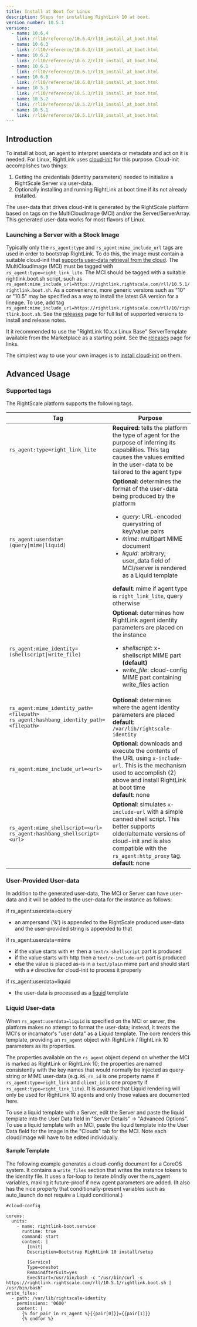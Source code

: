 ```yaml
---
title: Install at Boot for Linux
description: Steps for installing RightLink 10 at boot.
version_number: 10.5.1
versions:
  - name: 10.6.4
    link: /rl10/reference/10.6.4/rl10_install_at_boot.html
  - name: 10.6.3
    link: /rl10/reference/10.6.3/rl10_install_at_boot.html
  - name: 10.6.2
    link: /rl10/reference/10.6.2/rl10_install_at_boot.html
  - name: 10.6.1
    link: /rl10/reference/10.6.1/rl10_install_at_boot.html
  - name: 10.6.0
    link: /rl10/reference/10.6.0/rl10_install_at_boot.html
  - name: 10.5.3
    link: /rl10/reference/10.5.3/rl10_install_at_boot.html
  - name: 10.5.2
    link: /rl10/reference/10.5.2/rl10_install_at_boot.html
  - name: 10.5.1
    link: /rl10/reference/10.5.1/rl10_install_at_boot.html
---
```


## Introduction

To install at boot, an agent to interpret userdata or metadata and act on it is needed. For Linux, RightLink uses [cloud-init](https://cloudinit.readthedocs.org/en/latest/) for this purpose. Cloud-init accomplishes two things:
  1. Getting the credentials (identity parameters) needed to initialize a RightScale Server via user-data.
  2. Optionally installing and running RightLink at boot time if its not already installed.

The user-data that drives cloud-init is generated by the RightScale platform based on tags on the MultiCloudImage (MCI) and/or the Server/ServerArray.  This generated user-data works for most flavors of Linux.

### Launching a Server with a Stock Image

Typically only the `rs_agent:type` and `rs_agent:mime_include_url` tags are used in order to bootstrap RightLink. To do this, the image must contain a suitable cloud-init that [supports user-data retrieval from the cloud](rl10_os_compatibility.html). The MultiCloudImage (MCI) must be tagged with `rs_agent:type=right_link_lite`. The MCI should be tagged with a suitable rightlink.boot.sh script, such as `rs_agent:mime_include_url=https://rightlink.rightscale.com/rll/10.5.1/rightlink.boot.sh`. As a convenience, more generic versions such as "10" or "10.5" may be specified as a way to install the latest GA version for a lineage. To use, add tag `rs_agent:mime_include_url=https://rightlink.rightscale.com/rll/10/rightlink.boot.sh`. See the [releases](/rl10/releases) page for full list of supported versions to install and release notes.

It it recommended to use the "RightLink 10.x.x Linux Base" ServerTemplate available from the Marketplace as a starting point. See the [releases](/rl10/releases/) page for links.

The simplest way to use your own images is to [install cloud-init](rl10_cloud_init_installation.html) on them.

## Advanced Usage

### Supported tags

The RightScale platform supports the following tags.

Tag | Purpose |
--- | ------- |
`rs_agent:type=right_link_lite` | **Required:** tells the platform the type of agent for the purpose of inferring its capabilities. This tag causes the values emitted in the user-data to be tailored to the agent type |
<code>rs_agent:userdata=(query&#124;mime&#124;liquid)</code> | **Optional**: determines the format of the user-data being produced by the platform<br><ul><li>*query*: URL-encoded querystring of key/value pairs</li><li>*mime*: multipart MIME document</li><li>*liquid*: arbitrary; user_data field of MCI/server is rendered as a Liquid template</li></ul>**default**: mime if agent type is `right_link_lite`, query otherwise |
<code>rs_agent:mime_identity=(shellscript&#124;write_file)</code> | **Optional**: determines how RightLink agent identity parameters are placed on the instance<br><ul><li>*shellscript*: x-shellscript MIME part **(default)**</li><li>*write_file*: cloud-config MIME part containing write_files action</li></ul> |
`rs_agent:mime_identity_path=<filepath>`<br>`rs_agent:hashbang_identity_path=<filepath>` | **Optional**: determines where the agent identity parameters are placed<br>**default**: `/var/lib/rightscale-identity` |
`rs_agent:mime_include_url=<url>` | **Optional**: downloads and execute the contents of the URL using `x-include-url`. This is the mechanism used to accomplish (2) above and install RightLink at boot time<br> **default**: none
`rs_agent:mime_shellscript=<url>`<br>`rs_agent:hashbang_shellscript=<url>` | **Optional**: simulates `x-include-url` with a simple canned shell script. This better supports older/alternate versions of cloud-init and is also compatible with the `rs_agent:http_proxy` tag.<br> **default**: none |


### User-Provided User-data

In addition to the generated user-data, The MCI or Server can have user-data and it will be added to the user-data for the instance as follows:

if rs_agent:userdata=query

* an ampersand ('&') is appended to the RightScale produced user-data and the user-provided string is appended to that

if rs_agent:userdata=mime

* if the value starts with `#!` then a `text/x-shellscript` part is produced
* if the value starts with http then a `text/x-include-url` part is produced
* else the value is placed as-is in a `text/plain` mime part and should start with a `#` directive for cloud-init to process it properly

if rs_agent:userdata=liquid

* the user-data is processed as a [liquid](https://github.com/Shopify/liquid) template

### Liquid User-data

When `rs_agent:userdata=liquid` is specified on the MCI or server, the platform makes no attempt to format the user-data; instead, it treats the MCI's or incarnator's "user data" as a Liquid template. The core renders this template, providing an `rs_agent` object with RightLink / RightLink 10 parameters as its properties.

The properties available on the `rs_agent` object depend on whether the MCI is marked as RightLink or RightLink 10; the properties are named consistently with the key names that would normally be injected as query-string or MIME user-data (e.g. `RS_rn_id` is one property name if `rs_agent:type=right_link` and `client_id` is one property if `rs_agent:type=right_link_lite`). It is assumed that Liquid rendering will only be used for RightLink 10 agents and only those values are documented here.

To use a liquid template with a Server, edit the Server and paste the liquid template into the User Data field in "Server Details" -> "Advanced Options". To use a liquid template with an MCI, paste the liquid template into the User Data field for the image in the "Clouds" tab for the MCI. Note each cloud/image will have to be edited individually.

#### Sample Template

The following example generates a cloud-config document for a CoreOS system. It contains a `write_files` section that writes the instance tokens to the identity file. It uses a for-loop to iterate blindly over the rs_agent variables, making it future-proof if new agent parameters are added. (It also has the nice property that conditionally-present variables such as auto_launch do not require a Liquid conditional.)

~~~
#cloud-config

coreos:
  units:
    - name: rightlink-boot.service
      runtime: true
      command: start
      content: |
        [Unit]
        Description=Bootstrap RightLink 10 install/setup

        [Service]
        Type=oneshot
        RemainAfterExit=yes
        ExecStart=/usr/bin/bash -c "/usr/bin/curl -s https://rightlink.rightscale.com/rll/10.5.1/rightlink.boot.sh | /usr/bin/bash"
write_files:
  - path: /var/lib/rightscale-identity
    permissions: '0600'
    content: |
      {% for pair in rs_agent %}{{pair[0]}}={{pair[1]}}
      {% endfor %}
~~~
